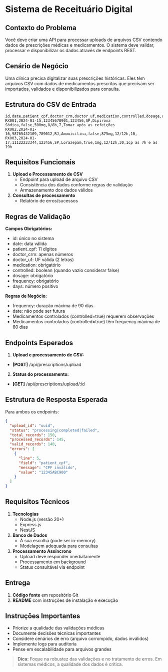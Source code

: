 # Sistema de Receituário Digital

## Contexto do Problema

Você deve criar uma API para processar uploads de arquivos CSV contendo dados de prescrições médicas e medicamentos. O sistema deve validar, processar e disponibilizar os dados através de endpoints REST.

## Cenário de Negócio

Uma clínica precisa digitalizar suas prescrições históricas. Eles têm arquivos CSV com dados de medicamentos prescritos que precisam ser importados, validados e disponibilizados para consulta.

## Estrutura do CSV de Entrada
```csv
id,date,patient_cpf,doctor_crm,doctor_uf,medication,controlled,dosage,days,duration,notes
RX001,2024-01-15,12345678901,123456,SP,Dipirona Sódica,false,500mg,8/8h,7,Tomar após as refeições
RX002,2024-01-16,98765432109,789012,RJ,Amoxicilina,false,875mg,12/12h,10,
RX003,2024-01-17,11122233344,123456,SP,Lorazepam,true,1mg,12/12h,30,1cp as 7h e as 19h
```

## Requisitos Funcionais

1. **Upload e Processamento de CSV**
   - Endpoint para upload de arquivo CSV
   - Consistência dos dados conforme regras de validação
   - Armazenamento dos dados válidos
2. **Consultas de processamento**
   - Relatório de erros/sucessos

## Regras de Validação

**Campos Obrigatórios:**
- id: único no sistema
- date: data válida
- patient_cpf: 11 dígitos
- doctor_crm: apenas números
- doctor_uf: UF válida (2 letras)
- medication: obrigatório
- controlled: boolean (quando vazio considerar false)
- dosage: obrigatório
- frequency: obrigatório
- days: número positivo

**Regras de Negócio:**
- frequency: duração máxima de 90 dias
- date: não pode ser futura
- Medicamentos controlados (controlled=true) requerem observações
- Medicamentos controlados (controlled=true) têm frequency máxima de 60 dias

## Endpoints Esperados
1. **Upload e processamento de CSV:**
  - **[POST]** /api/prescriptions/upload
2. **Status do processamento:**
  - **[GET]** /api/prescriptions/upload/:id

## Estrutura de Resposta Esperada

Para ambos os endpoints:
```json
{
  "upload_id": "uuid",
  "status": "processing|completed|failed",
  "total_records": 150,
  "processed_records": 145,
  "valid_records": 140,
  "errors": [
    {
      "line": 5,
      "field": "patient_cpf",
      "message": "CPF inválido",
      "value": "12345ABC900"
    }
  ]
}
```

## Requisitos Técnicos

1. **Tecnologias**
   - Node.js (versão 20+)
   - Express.js
   - NestJS
2. **Banco de Dados**
   - À sua escolha (pode ser in-memory)
   - Modelagem adequada para consultas
3. **Processamento Assíncrono**
   - Upload deve responder imediatamente
   - Processamento em background
   - Status consultável via endpoint

## Entrega

1. **Código fonte** em repositório Git
2. **README** com instruções de instalação e execução

## Instruções Importantes

- Priorize a qualidade das validações médicas
- Documente decisões técnicas importantes
- Considere cenários de erro (arquivo corrompido, dados inválidos)
- Implemente logs para auditoria
- Pense em escalabilidade para arquivos grandes

> **Dica:** Foque na robustez das validações e no tratamento de erros. Em sistemas médicos, a qualidade dos dados é crítica.


